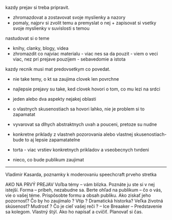 kazdy prejav si treba pripravit. 
- zhromazdovat a zostavovat svoje myslienky a nazory
- pomaly, najprv si zvolit temu a premyslat o nej + zapisovat si vsetky svoje myslienky v suvislosti s temou

nastudovat si o teme 
- knihy, clanky, blogy, videa
- zhromazdit co najviac materialu - viac nes sa da pouzit - viem o veci viac, nez pri prejave pouzijem - sebavedomie a istota

kazdy recnik musi mat predovsetkym co povedat.
- nie take temy, o kt sa zaujima clovek len povrchne
- najlepsie prejavy su take, ked clovek hovori o tom, co mu lezi na srdci

- jeden alebo dva aspekty nejakej oblasti

- o vlastnych skusenostiach sa hovori lahko, nie je problem si to zapamatat

- vyvarovat sa dlhych abstraktnych uvah a pouceni, pretoze su nudne
- konkretne priklady z vlastneh pozorovania alebo vlastnej skusenostiach- bude to aj lepsie zapamatatelne
- torta - viac vrstiev konkretnych prikladov a vseobecnych tvrdeni

- nieco, co bude publikum zaujimat
-------------------------------------------------------
Vladimir Kasarda, poznamky k moderovaniu speechcraft prveho stretka

AKO NA PRVÝ PREJAV
Voľba témy – vám blízka. Poznáte ju ste si v nej istejší. Forma – príbeh, nezabudne sa.
Berte ohľad na publikum – čo o vás, vie o vašej téme. 
Prispôsobte formu a obsah publiku. 
Ako ziskať jeho pozornosť? Čo by ho zaujímalo ? Vtip ? Dramatická historka? Veľka životná skúsenosť? Mudrosť ?
Čo je cieľ vašej reči ? – Ice Breaaker – Predstavenie sa kolegom. Vlastný štýl.
Ako ho napísať a cvičiť. Planovať si čas.
